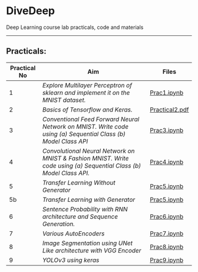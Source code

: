# DiveDeep

Deep Learning course lab practicals, code and materials

---

## Practicals:


| Practical No | Aim              |Files      |
|--------------|------------------|-----------|
| 1 | _Explore Multilayer Perceptron of sklearn and implement it on the MNIST dataset._ | [Prac1.ipynb](./Prac1.ipynb) |
| 2 | _Basics of Tensorflow and Keras._ | [Practical2.pdf](./Practical2.pdf) |
| 3 | _Conventional Feed Forward Neural Network on MNIST. Write code using (a) Sequential Class (b) Model Class API_ | [Prac3.ipynb](./Prac3.ipynb) |
| 4 | _Convolutional Neural Network on MNIST & Fashion MNIST. Write code using (a) Sequential Class (b) Model Class API._ | [Prac4.ipynb](./Prac4.ipynb) |
| 5 | _Transfer Learning Without Generator_ | [Prac5.ipynb](./Prac5.ipynb) |
| 5b | _Transfer Learning with Generator_ | [Prac5.ipynb](./Prac5.ipynb) |
| 6 | _Sentence Probability with RNN architecture and Sequence Generation._ | [Prac6.ipynb](./Prac6.ipynb) |
| 7 | _Various AutoEncoders_ | [Prac7.ipynb](./Prac7.ipynb) |
| 8 | _Image Segmentation using UNet Like architecture with VGG Encoder_ | [Prac8.ipynb](./Prac8.ipynb) |
| 9 | _YOLOv3 using keras_ | [Prac9.ipynb](./Prac9.ipynb) |
